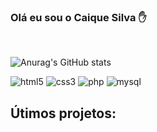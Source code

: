 ### Olá eu sou o Caique Silva ✋
<br>

![Anurag's GitHub stats](https://github-readme-stats.vercel.app/api?username=dark011caique&show_icons=true&theme=radical)



<div style="display:inline_block">
    <img aling="center" alt="html5" src="https://img.shields.io/badge/HTML5-E34F26?style=for-the-badge&logo=html5&logoColor=white"> 
    <img aling="center" alt="css3" src="https://img.shields.io/badge/CSS3-1572B6?style=for-the-badge&logo=css3&logoColor=white"> 
    <img aling="center" alt="php" src="https://img.shields.io/badge/PHP-777BB4?style=for-the-badge&logo=php&logoColor=white"> 
    <img aling="center" alt="mysql" src="https://img.shields.io/badge/MySQL-00000F?style=for-the-badge&logo=mysql&logoColor=white"> 
</div>

## Útimos projetos:

